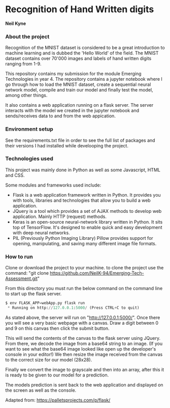 # Recognition of Hand Written digits
**Neil Kyne**

### About the project
Recognition of the MNIST dataset is considered to be a great introduction to machine learning and is dubbed the 'Hello World' of the field. The MNIST dataset contains over 70'000 images and labels of hand written digits ranging from 1-9.

This repository contains my submission for the module Emerging Technologies in year 4. The repository contains a jupyter notebook where I go through how to load the MNIST dataset, create a sequential neural network model, compile and train our model and finally test the model, among other things.

It also contains a web application running on a flask server. The server interacts with the model we created in the jupyter notebook and sends/receives data to and from the web appication.

### Environment setup
See the requirements.txt file in order to see the full list of packages and their versions I had installed while develooping the project.

### Technologies used
This project was mainly done in Python as well as some Javascript, HTML and CSS.

Some modules and frameworks used include: 
* Flask
 is a web application framework written in Python. It provides you with tools, libraries and technologies that allow you to build a web application.
* JQuery
 is a tool which provides a set of AJAX methods to develop web application. Mainly HTTP (request) methods.
* Keras
  is an open-source neural-network library written in Python. It sits top of TensorFlow. It's designed to enable quick and easy development with deep neural networks.
* PIL
(Previously Python Imaging Library) Pillow provides support for opening, manipulating, and saving many different image file formats.



### How to run
Clone or download the project to your machine. to clone the project use the command: "git clone https://github.com/NeilK-94/Emerging-Tech-Assessment.git"

From this directory you must run the below command on the command line to start up the flask server.
```python
$ env FLASK_APP=webApp.py flask run
 * Running on http://127.0.0.1:5000/ (Press CTRL+C to quit)
```
As stated above, the server will run on "http://127.0.0.1:5000/". Once there you will see a very basic webpage with a canvas. Draw a digit between 0 and 9 on this canvas then click the submit button.

This will send the contents of the canvas to the flask server using JQuery. From there, we decode the image from a base64 string to an image. (If you want to see what the base64 image looked like open up the developer's console in your editor!) We then resize the image received from the canvas to the correct size for our model (28x28).

Finally we convert the image to grayscale and then into an array, after this it is ready to be given to our model for a prediction.

The models prediction is sent back to the web application and displayed on the screen as well as the console.

Adapted from: https://palletsprojects.com/p/flask/

